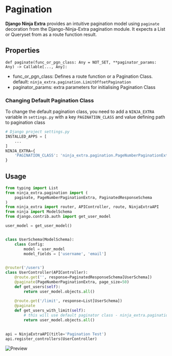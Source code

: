 # **Pagination**

**Django Ninja Extra** provides an intuitive pagination model using `paginate` decoration from the Django-Ninja-Extra pagination module. It expects a List or Queryset from as a route function result.

## **Properties**

`def paginate(func_or_pgn_class: Any = NOT_SET, **paginator_params: Any) -> Callable[..., Any]:`

- func_or_pgn_class: Defines a route function or a Pagination Class. default: `ninja_extra.pagination.LimitOffsetPagination`
- paginator_params: extra parameters for initialising Pagination Class

### Changing Default Pagination Class
To change the default pagination class, you need to add a `NINJA_EXTRA` variable in `settings.py` with a key `PAGINATION_CLASS` and value defining path to pagination class
```python
# Django project settings.py
INSTALLED_APPS = [
    ...
]
NINJA_EXTRA={
    'PAGINATION_CLASS': 'ninja_extra.pagination.PageNumberPaginationExtra'
}
```

## **Usage**
```python
from typing import List
from ninja_extra.pagination import (
    paginate, PageNumberPaginationExtra, PaginatedResponseSchema
)
from ninja_extra import router, APIController, route, NinjaExtraAPI
from ninja import ModelSchema
from django.contrib.auth import get_user_model

user_model = get_user_model()


class UserSchema(ModelSchema):
    class Config:
        model = user_model
        model_fields = ['username', 'email']

        
@router('/users')
class UserController(APIController):
    @route.get('', response=PaginatedResponseSchema[UserSchema])
    @paginate(PageNumberPaginationExtra, page_size=50)
    def get_users(self):
        return user_model.objects.all()
    
    @route.get('/limit', response=List[UserSchema])
    @paginate
    def get_users_with_limit(self):
        # this will use default paginator class - ninja_extra.pagination.LimitOffsetPagination
        return user_model.objects.all()

    
api = NinjaExtraAPI(title='Pagination Test')
api.register_controllers(UserController)
```

![Preview](../images/pagination_example.gif)
